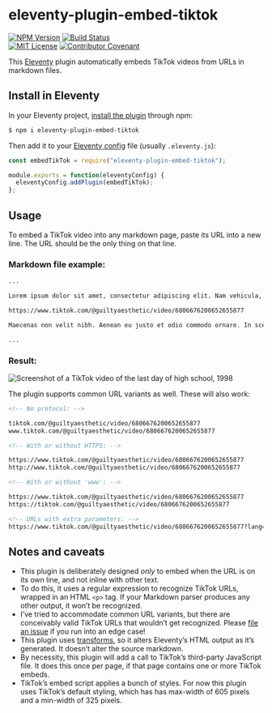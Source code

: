 # eleventy-plugin-embed-tiktok

[![NPM Version](https://img.shields.io/npm/v/eleventy-plugin-embed-tiktok?style=for-the-badge)](https://www.npmjs.com/package/eleventy-plugin-embed-tiktok)
[![Build Status](https://img.shields.io/travis/gfscott/eleventy-plugin-embed-tiktok?style=for-the-badge)](https://travis-ci.org/github/gfscott/eleventy-plugin-embed-tiktok)\
[![MIT License](https://img.shields.io/github/license/gfscott/eleventy-plugin-embed-tiktok?style=for-the-badge)](https://github.com/gfscott/eleventy-plugin-embed-tiktok/blob/master/LICENSE)
[![Contributor Covenant](https://img.shields.io/badge/Contributor%20Covenant-v2.0-ff69b4.svg?style=for-the-badge)](CODE_OF_CONDUCT.md)

This [Eleventy](https://www.11ty.dev/) plugin automatically embeds TikTok videos from URLs in markdown files.

## Install in Eleventy

In your Eleventy project, [install the plugin](https://www.11ty.dev/docs/plugins/#adding-a-plugin) through npm:

```sh
$ npm i eleventy-plugin-embed-tiktok
```

Then add it to your [Eleventy config](https://www.11ty.dev/docs/config/) file (usually `.eleventy.js`):

```javascript
const embedTikTok = require("eleventy-plugin-embed-tiktok");

module.exports = function(eleventyConfig) {
  eleventyConfig.addPlugin(embedTikTok);
};
```

## Usage

To embed a TikTok video into any markdown page, paste its URL into a new line. The URL should be the only thing on that line.

### Markdown file example:

```markdown
...

Lorem ipsum dolor sit amet, consectetur adipiscing elit. Nam vehicula, elit vel condimentum porta, purus.

https://www.tiktok.com/@guiltyaesthetic/video/6806676200652655877

Maecenas non velit nibh. Aenean eu justo et odio commodo ornare. In scelerisque sapien at.

...
```

### Result:

![Screenshot of a TikTok video of the last day of high school, 1998](https://user-images.githubusercontent.com/547470/82851157-e6bec380-9ecc-11ea-9a6c-f14b19b33e60.png)

The plugin supports common URL variants as well. These will also work:

```markdown
<!-- No protocol: -->

tiktok.com/@guiltyaesthetic/video/6806676200652655877
www.tiktok.com/@guiltyaesthetic/video/6806676200652655877

<!-- With or without HTTPS: -->

https://www.tiktok.com/@guiltyaesthetic/video/6806676200652655877
http://www.tiktok.com/@guiltyaesthetic/video/6806676200652655877

<!-- With or without 'www': -->

https://www.tiktok.com/@guiltyaesthetic/video/6806676200652655877
https://tiktok.com/@guiltyaesthetic/video/6806676200652655877

<!-- URLs with extra parameters: -->
https://www.tiktok.com/@guiltyaesthetic/video/6806676200652655877?lang=en

```

## Notes and caveats

- This plugin is deliberately designed _only_ to embed when the URL is on its own line, and not inline with other text.
- To do this, it uses a regular expression to recognize TikTok URLs, wrapped in an HTML `<p>` tag. If your Markdown parser produces any other output, it won’t be recognized.
- I’ve tried to accommodate common URL variants, but there are conceivably valid TikTok URLs that wouldn’t get recognized. Please [file an issue](https://github.com/gfscott/eleventy-plugin-embed-tiktok/issues/new) if you run into an edge case!
- This plugin uses [transforms](https://www.11ty.dev/docs/config/#transforms), so it alters Eleventy’s HTML output as it’s generated. It doesn’t alter the source markdown.
- By necessity, this plugin will add a call to TikTok’s third-party JavaScript file. It does this once per page, if that page contains one or more TikTok embeds.
- TikTok’s embed script applies a bunch of styles. For now this plugin uses TikTok’s default styling, which has has max-width of 605 pixels and a min-width of 325 pixels. 

